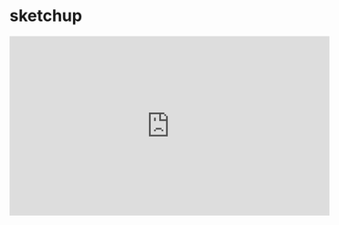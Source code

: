 # sketchup

<iframe width="560" height="315" src="https://www.youtube.com/embed/JHregeIsjPQ" title="YouTube video player" frameborder="0" allow="accelerometer; autoplay; clipboard-write; encrypted-media; gyroscope; picture-in-picture; web-share" allowfullscreen></iframe>
